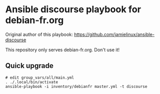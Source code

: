 # Ansible discourse playbook for debian-fr.org

Original author of this playbook: https://github.com/jamielinux/ansible-discourse

This repository only serves debian-fr.org. Don't use it!

## Quick upgrade

```shell
# edit group_vars/all/main.yml
. ./.local/bin/activate
ansible-playbook -i inventory/debianfr master.yml -t discourse
```

